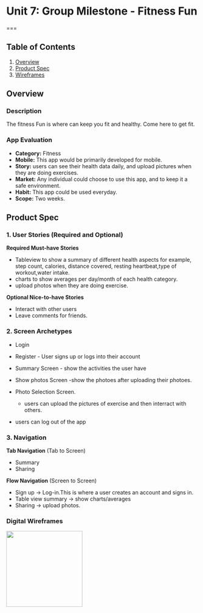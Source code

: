 # Unit 7: Group Milestone - Fitness Fun
===

## Table of Contents
1. [Overview](#Overview)
1. [Product Spec](#Product-Spec)
1. [Wireframes](#Wireframes)

## Overview
### Description
The fitness Fun is where can keep you fit and healthy. Come here to get fit.

### App Evaluation
- **Category:** Fitness
- **Mobile:** This app would be primarily developed for mobile.
- **Story:** users can see their health data daily, and upload pictures when they are doing exercises.
- **Market:** Any individual could choose to use this app, and to keep it a safe environment.
- **Habit:** This app could be used everyday.
- **Scope:** Two weeks.

## Product Spec
### 1. User Stories (Required and Optional)

**Required Must-have Stories**

* Tableview to show a summary of different health aspects for example, step count, calories, distance covered, resting heartbeat,type of workout,water intake.
* charts to show averages per day/month of each  health category. 
* upload photos when they are doing exercise.

**Optional Nice-to-have Stories**

* Interact with other users
* Leave comments for friends.

### 2. Screen Archetypes

* Login 
* Register - User signs up or logs into their account
* Summary Screen - show the activities the user have
* Show photos Screen -show the photoes after uploading their photoes.
* Photo Selection Screen.
   * users can upload the pictures of exercise and then interract with others.

* users can log out of the app

### 3. Navigation

**Tab Navigation** (Tab to Screen)

* Summary
* Sharing

**Flow Navigation** (Screen to Screen)
* Sign up -> Log-in.This is where a user creates an account and signs in.
* Table view summary -> show charts/averages
* Sharing -> upload photos.



### Digital Wireframes
<img src="https://github.com/ZSS57/Workout-App/blob/main/wireframes.jpg" height=200>
